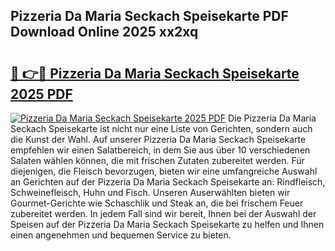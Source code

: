## Pizzeria Da Maria Seckach Speisekarte PDF Download Online 2025 xx2xq

# <h2><a href="http://gc8m6l.nevu.top/?p=Pizzeria+Da+Maria+Seckach+Speisekarte">🔗 👉🔴 Pizzeria Da Maria Seckach Speisekarte 2025 PDF</a></h2>

[![Pizzeria Da Maria Seckach Speisekarte 2025 PDF](https://i.imgur.com/dBaPXMq.png)](http://gc8m6l.nevu.top/?p=Pizzeria+Da+Maria+Seckach+Speisekarte)
Die Pizzeria Da Maria Seckach Speisekarte ist nicht nur eine Liste von Gerichten, sondern auch die Kunst der Wahl. Auf unserer Pizzeria Da Maria Seckach Speisekarte empfehlen wir einen Salatbereich, in dem Sie aus über 10 verschiedenen Salaten wählen können, die mit frischen Zutaten zubereitet werden. Für diejenigen, die Fleisch bevorzugen, bieten wir eine umfangreiche Auswahl an Gerichten auf der Pizzeria Da Maria Seckach Speisekarte an: Rindfleisch, Schweinefleisch, Huhn und Fisch. Unseren Auserwählten bieten wir Gourmet-Gerichte wie Schaschlik und Steak an, die bei frischem Feuer zubereitet werden. In jedem Fall sind wir bereit, Ihnen bei der Auswahl der Speisen auf der Pizzeria Da Maria Seckach Speisekarte zu helfen und Ihnen einen angenehmen und bequemen Service zu bieten.
